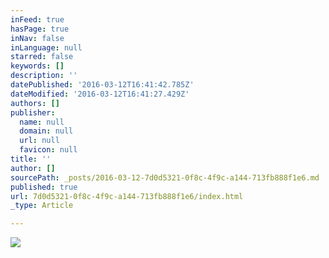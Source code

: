 ```yaml
---
inFeed: true
hasPage: true
inNav: false
inLanguage: null
starred: false
keywords: []
description: ''
datePublished: '2016-03-12T16:41:42.785Z'
dateModified: '2016-03-12T16:41:27.429Z'
authors: []
publisher:
  name: null
  domain: null
  url: null
  favicon: null
title: ''
author: []
sourcePath: _posts/2016-03-12-7d0d5321-0f8c-4f9c-a144-713fb888f1e6.md
published: true
url: 7d0d5321-0f8c-4f9c-a144-713fb888f1e6/index.html
_type: Article

---
```

![](https://the-grid-user-content.s3-us-west-2.amazonaws.com/0d658398-8e92-4279-8591-6bf82e5aa196.jpg)